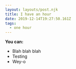 ```yaml
---
layout: layouts/post.njk
title: I have an hour
date: 2019-12-14T19:27:50.161Z
tags:
  - one hour
---
```

**You can:**

* Blah blah blah
* Testing
* Wey-o
